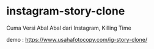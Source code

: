 # instagram-story-clone
Cuma Versi Abal Abal dari Instagram, Killing Time

demo : https://www.usahafotocopy.com/ig-story-clone/

